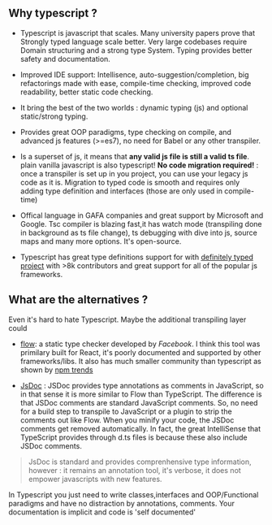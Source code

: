## Why typescript ?

- Typescript is javascript that scales. Many university papers prove that Strongly typed language scale better. Very large codebases require Domain structuring and a strong type System. Typing provides better safety and documentation.

- Improved IDE support: Intellisence, auto-suggestion/completion, big refactorings made with ease, compile-time checking, improved code readability, better static code checking.

- It bring the best of the two worlds : dynamic typing (js) and optional static/strong typing.

- Provides great OOP paradigms, type checking on compile, and advanced js features (>=es7), no need for Babel or any other transpiler.

- Is a superset of js, it means that **any valid js file is still a valid ts file**. plain vanilla javascript is also typescript!
**No code migration required!** : once a transpiler is set up in you project, you can use your legacy js code as it is. 
Migration to typed code is smooth and requires only adding type definition and interfaces (those are only used in compile-time)

- Offical language in GAFA companies and great support by Microsoft and Google. Tsc compiler is blazing fast,it has watch mode (transpiling done in background as ts file change), ts debugging with dive into js, source maps and many more options. It's open-source.

- Typescript has great type definitions support for with [definitely typed project](https://github.com/DefinitelyTyped/DefinitelyTyped) with >8k contributors and great support for all of the popular js frameworks.

## What are the alternatives ?

Even it's hard to hate Typescript. Maybe the additional transpiling layer could 


- [flow](https://github.com/facebook/flow): a static type checker developed by _Facebook_. I think this tool was primilary built for React, it's poorly documented and supported by other frameworks/libs. It also has much smaller community than typescript as shown by [npm trends](https://www.npmtrends.com/typescript-vs-flow-bin)

- [JsDoc](http://usejsdoc.org/) : JSDoc provides type annotations as comments in JavaScript, so in that sense it is more similar to Flow than TypeScript. The difference is that JSDoc comments are standard JavaScript comments. So, no need for a build step to transpile to JavaScript or a plugin to strip the comments out like Flow. When you minify your code, the JSDoc comments get removed automatically.
In fact, the great IntelliSense that TypeScript provides through d.ts files is because these also include JSDoc comments.

> JsDoc is standard and provides comprenhensive type information, however : it remains an annotation tool, it's verbose, it does not empower javascripts with new features.

In Typescript you just need to write classes,interfaces and OOP/Functional paradigms and have no distraction by annotations, comments. Your documentation is implicit and code is 'self documented'
